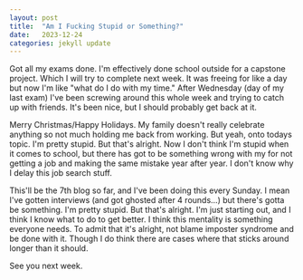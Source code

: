```yaml
---
layout: post
title:  "Am I Fucking Stupid or Something?"
date:   2023-12-24
categories: jekyll update
---
```

Got all my exams done. I'm effectively done school outside for a capstone
project. Which I will try to complete next week. It was freeing for like a day
but now I'm like "what do I do with my time." After Wednesday (day of my last
exam) I've been screwing around this whole week and trying to catch up with
friends. It's been nice, but I should probably get back at it.

Merry Christmas/Happy Holidays. My family doesn't really celebrate anything so
not much holding me back from working. But yeah, onto todays topic. I'm pretty
stupid. But that's alright. Now I don't think I'm stupid when it comes to
school, but there has got to be something wrong with my for not getting a job
and making the same mistake year after year. I don't know why I delay this job
search stuff.

This'll be the 7th blog so far, and I've been doing this every Sunday. I mean
I've gotten interviews (and got ghosted after 4 rounds...) but there's gotta be
something. I'm pretty stupid. But that's alright. I'm just starting out, and I
think I know what to do to get better. I think this mentality is something
everyone needs. To admit that it's alright, not blame imposter syndrome and
be done with it. Though I do think there are cases where that sticks around
longer than it should.

See you next week.
